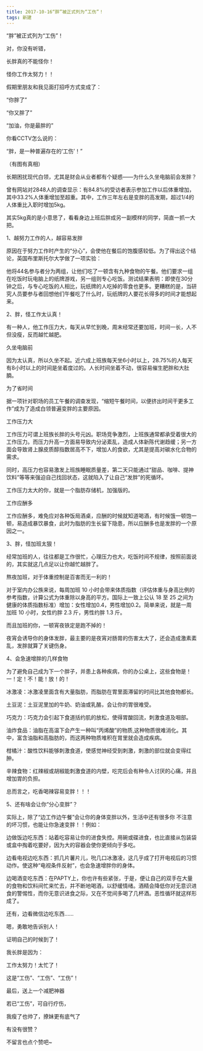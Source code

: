 ```yaml
---
title: 2017-10-16“胖”被正式列为“工伤”！ 
tags: 新建
---
```

“胖”被正式列为“工伤”！



对，你没有听错，

长胖真的不能怪你！

怪你工作太努力！！


假期里朋友和我见面打招呼方式变成了：

“你胖了”

“你又胖了”

“加油，你是最胖的”







你看CCTV怎么说的：

“胖，是一种普遍存在的‘工伤’！”

（有图有真相）







长期困扰现代白领，尤其是财会从业者都有个疑惑——为什么久坐电脑前会发胖？



曾有网站对2848人的调查显示：有84.8%的受访者表示参加工作以后体重增加，其中33.2%人体重增加至超重。其中，工作三年左右是变胖的高发期，超过1/4的人体重比入职时增加5kg。



其实5kg真的是小意思了，看看身边上班后胖成另一副模样的同学，简直一抓一大把。



1、越努力工作的人，越容易发胖


原因在于努力工作时产生的“分心”，会使他在餐后的饱腹感较低。为了得出这个结论，英国布里斯托尔大学做了一项实验：



他将44名参与者分为两组，让他们吃了一顿含有九种食物的午餐。他们要求一组在吃饭时玩电脑上的纸牌游戏，另一组则专心吃饭。测试结果表明：即使在30分钟之后，与专心吃饭的人相比，玩纸牌的人吃掉的零食也更多。更糟糕的是，当研究人员要参与者回想他们午餐吃了什么时，玩纸牌的人要花长得多的时间才能想起来。



2、胖，怪工作太认真！


有一种人，他工作压力大，每天从早忙到晚，周末经常还要加班，时间一长，人不但没瘦，反而越忙越肥。



久坐电脑前

因为太认真，所以久坐不起。近六成上班族每天坐6小时以上，28.75%的人每天有8小时以上的时间是坐着度过的。人长时间坐着不动，很容易催生肥胖和大肚腩。



为了省时间

据一项针对职场的员工午餐的调查发现，“缩短午餐时间，以便挤出时间干更多工作”成为了造成白领普遍变胖的主要原因。



工作压力大

工作压力可谓上班族长胖的头号元凶。职场竞争激烈，上班族通常都承受着很大的工作压力。而压力升高一方面易导致内分泌紊乱，造成人体新陈代谢趋缓；另一方面会导致肾上腺皮质醇指数居高不下，增加人的食欲，尤其是提高对碳水化合物的需求。



同时，高压力也容易激发上班族睡眠质量差，第二天只能通过“甜品、咖啡、提神饮料”等等来强迫自己找回状态，这就陷入了让自己“发胖”的死循环。



工作压力太大的你，就是一个脂肪存储机，加强版的。



工作应酬多

工作应酬多，难免应对各种饭局酒桌，应酬的时候就知道喝酒，有时候饿一顿饱一顿，易造成暴饮暴食，此时为脂肪的生长留下隐患，所以应酬多也是发胖的一个原因之一。



3、胖，怪加班太狠！


经常加班的人，往往都是工作很忙，心理压力也大，吃饭时间不规律，按照前面说的，其实就这几点足以让你越忙越胖了。



熬夜加班，对于体重控制是百害而无一利的！



对于室内办公族来说，每周加班 10 小时会带来体质指数（评估体重与身高比例的参考指数，计算公式为体重除以身高的平方。国际上一致上公认 18 至 25 之间为健康的体质指数标准）增加：女性增加0.4，男性增加0.2。简单来说，就是一周加班 10 小时，女性约胖 2.3 斤，男性约胖 1.3 斤。



而且加班的你，一顿宵夜铁定是跑不掉的！



夜宵会诱导你的身体发胖，最主要的是夜宵对肠胃的伤害太大了，还会造成激素紊乱，发胖就算了关键伤身。



4、会急速增胖的几样食物


为了避免自己成为下一个胖子，并患上各种疾病，你的办公桌上，这些食物是！一！定！不！能！放！的！



冰激凌：冰激凌里面含有大量脂肪，而脂肪在胃里面滞留的时间比其他食物都长。

土豆泥：土豆泥里加的牛奶、奶油或乳酪，会让你的胃很难受。

巧克力：巧克力会引起下食道括约肌的放松，使得胃酸回流，刺激食道及咽部。

油炸食品：油脂在高温下会产生一种叫“丙烯酸”的物质,这种物质很难消化。其中，富含油脂和高脂肪的，而这两种物质堆积在胃里就会造成疾病。

柑橘汁：酸性饮料能够刺激食道，使感觉神经受到刺激，刺激的部位就会变得红肿。

辛辣食物：红辣椒或胡椒能刺激食道的内壁，吃完后会有种令人讨厌的心痛，并且增加胃的负担。 



总而言之，吃香喝辣容易变胖！！！



5、还有啥会让你“分心变胖”？


实际上，除了“边工作边午餐”会让你的身体变胖以外，生活中还有很多你 不注意的坏习惯，也能让你急速变胖！！例如：



边做饭边吃东西：站着吃容易让你的进食失控。用碗或碟进食，也比直接从包装袋或盒中掏着吃要好，因为大的容器会使你更倾向于多吃。



边看电视边吃东西：抓几片薯片儿，吮几口冰激凌，这几乎成了打开电视后的习惯动作。使这种“电视条件反射”，也会急速增胖你的身体。



边喝酒变吃东西：在PAPTY上，你也许有些紧张，于是，便让自己的双手在大量的食物和饮料间忙来忙去，并不断地喝酒，以舒缓情绪。酒精会降低你对无意识进食的警惕性，而你无意识进食之际，又在不觉间多喝了几杯酒。恶性循环就这样形成了。



还有，边看微信边吃东西……



嗯，勇敢地告诉别人！

证明自己的时候到了！



我长胖是因为：

工作太努力！太忙了！

这是“工伤”、“工伤”、“工伤”！



最后，送上一个减肥神器



若已“工伤”，可自行疗伤，

我瘦了也帅了，撩妹更有底气了





有没有很赞？

不留言也点个赞吧~